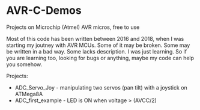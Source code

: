 # AVR-C-Demos
Projects on Microchip (Atmel) AVR micros, free to use

Most of this code has been written between 2016 and 2018, when I was starting my 
joutney with AVR MCUs. Some of it may be broken. Some may be written in a bad way. 
Some lacks description. I was just learning. So if you are learning too, looking for bugs or anything,
maybe my code can help you somehow.
 
Projects:
  * ADC_Servo_Joy - manipulating two servos (pan tilt) with a joystick on ATMega8A
  * ADC_first_example - LED is ON when voltage > (AVCC/2)

